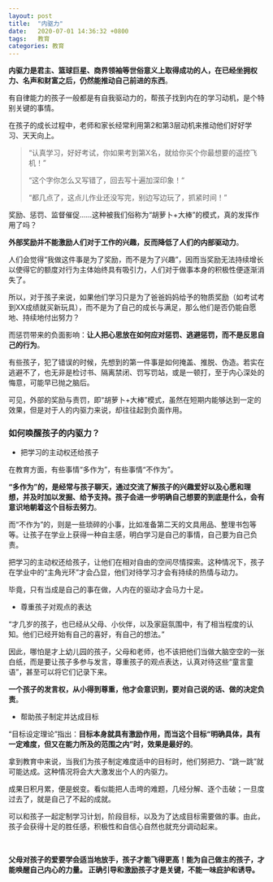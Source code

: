 ```yaml
---
layout: post
title:  "内驱力"
date:   2020-07-01 14:36:32 +0800
tags:   教育
categories: 教育
---
```


**内驱力是君主、篮球巨星、商界领袖等世俗意义上取得成功的人，在已经坐拥权力、名声和财富之后，仍然能推动自己前进的东西**。

有自律能力的孩子一般都是有自我驱动力的，帮孩子找到内在的学习动机，是个特别关键的事情。

在孩子的成长过程中，老师和家长经常利用第2和第3层动机来推动他们好好学习、天天向上。

> “认真学习，好好考试，你如果考到第X名，就给你买个你最想要的遥控飞机！”
>
>“这个字你怎么又写错了，回去写十遍加深印象！“
>
>“都几点了，这点儿作业还没写完，别边写边玩了，抓紧时间！”

奖励、惩罚、监督催促……这种被我们俗称为“胡萝卜+大棒”的模式，真的发挥作用了吗？

**外部奖励并不能激励人们对于工作的兴趣，反而降低了人们的内部驱动力**。

人们会觉得“我做这件事是为了奖励，而不是为了兴趣”，因而当奖励无法持续增长以使得它的额度对行为主体始终具有吸引力，人们对于做事本身的积极性便逐渐消失了。

所以，对于孩子来说，如果他们学习只是为了爸爸妈妈给予的物质奖励（如考试考到XX成绩就买新玩具），而不是为了自己的成长与满足，那么他们是否仍能自愿地、持续地付出努力？

而惩罚带来的负面影响：**让人把心思放在如何应对惩罚、逃避惩罚，而不是反思自己的行为**。

有些孩子，犯了错误的时候，先想到的第一件事是如何掩盖、推脱、伪造。若实在逃避不了，也无非是检讨书、隔离禁闭、罚写罚站，或是一顿打，至于内心深处的悔意，可能早已抛之脑后。
 
可见，外部的奖励与责罚，即“胡萝卜+大棒”模式，虽然在短期内能够达到一定的效果，但是对于人的内驱力来说，却往往起到负面作用。

### 如何唤醒孩子的内驱力？

+ 把学习的主动权还给孩子

在教育方面，有些事情“多作为”，有些事情“不作为”。
 
**“多作为”的，是经常与孩子聊天，通过交流了解孩子的兴趣爱好以及心愿和理想，并及时加以发掘、给予支持。孩子会进一步明确自己想要的到底是什么，会有意识地朝着这个目标去努力**。
 
而“不作为”的，则是一些琐碎的小事，比如准备第二天的文具用品、整理书包等等。让孩子在学业上获得一种自主感，明白学习是自己的事情，自己要为自己负责。
 
把学习的主动权还给孩子，让他们在相对自由的空间尽情探索。这种情况下，孩子在学业中的“主角光环”才会凸显，他们对待学习才会有持续的热情与动力。
 
毕竟，只有当成是自己的事在做，人内在的驱动才会马力十足。

+ 尊重孩子对观点的表达

“才几岁的孩子，也已经从父母、小伙伴，以及家庭氛围中，有了相当程度的认知。他们已经开始有自己的喜好，有自己的想法。”
 
因此，哪怕是才上幼儿园的孩子，父母和老师，也不该把他们当做大脑空空的一张白纸，而是要让孩子多参与发言，尊重孩子的观点表达，认真对待这些“童言童语”，甚至可以将它们记录下来。
 
**一个孩子的发言权，从小得到尊重，他才会意识到，要对自己说的话、做的决定负责**。

+ 帮助孩子制定并达成目标

“目标设定理论”指出：**目标本身就具有激励作用，而当这个目标“明确具体，具有一定难度，但又在能力所及的范围之内”时，效果是最好的**。
 
拿到教育中来说，当我们为孩子制定难度适中的目标时，他们努把力、“跳一跳”就可能达成。这种情况将会大大激发出个人的内驱力。
 
成果日积月累，便是蜕变。看似能把人击垮的难题，几经分解、逐个击破；一旦度过去了，就是自己了不起的成就。
 
可以和孩子一起定制学习计划，阶段目标，以及为了达成目标需要做的事。由此，孩子会获得十足的胜任感，积极性和自信心自然也就充分调动起来。

</br>

**父母对孩子的爱要学会适当地放手，孩子才能飞得更高！能为自己做主的孩子，才能唤醒自己内心的力量。 正确引导和激励孩子才是关键，不能一味庇护和诱导。**